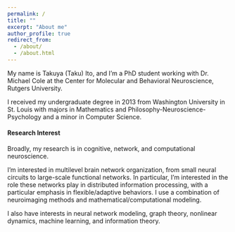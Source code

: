 ```yaml
---
permalink: /
title: ""
excerpt: "About me"
author_profile: true
redirect_from: 
  - /about/
  - /about.html
---
```


My name is Takuya (Taku) Ito, and I’m a PhD student working with Dr. Michael Cole at the Center for Molecular and Behavioral Neuroscience, Rutgers University.

I received my undergraduate degree in 2013 from Washington University in St. Louis with majors in Mathematics and Philosophy-Neuroscience-Psychology and a minor in Computer Science.

#### Research Interest

Broadly, my research is in cognitive, network, and computational neuroscience.

I’m interested in multilevel brain network organization, from small neural circuits to large-scale functional networks. In particular, I’m interested in the role these networks play in distributed information processing, with a particular emphasis in flexible/adaptive behaviors. I use a combination of neuroimaging methods and mathematical/computational modeling.

I also have interests in neural network modeling, graph theory, nonlinear dynamics, machine learning, and information theory.





















